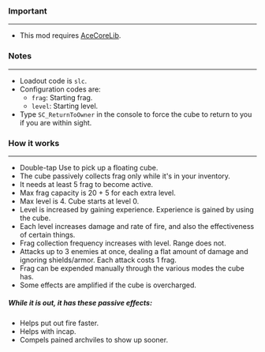 ### Important
---
- This mod requires [AceCoreLib](https://gitlab.com/accensi/hd-addons/acecorelib).

### Notes
---
- Loadout code is `slc`.
- Configuration codes are:
	- `frag`: Starting frag.
	- `level`: Starting level.
- Type `SC_ReturnToOwner` in the console to force the cube to return to you if you are within sight.

### How it works
---
- Double-tap Use to pick up a floating cube.
- The cube passively collects frag only while it's in your inventory.
- It needs at least 5 frag to become active.
- Max frag capacity is 20 + 5 for each extra level.
- Max level is 4. Cube starts at level 0.
- Level is increased by gaining experience. Experience is gained by using the cube.
- Each level increases damage and rate of fire, and also the effectiveness of certain things.
- Frag collection frequency increases with level. Range does not.
- Attacks up to 3 enemies at once, dealing a flat amount of damage and ignoring shields/armor. Each attack costs 1 frag.
- Frag can be expended manually through the various modes the cube has.
- Some effects are amplified if the cube is overcharged.

##### While it is out, it has these passive effects:
- Helps put out fire faster.
- Helps with incap.
- Compels pained archviles to show up sooner.
